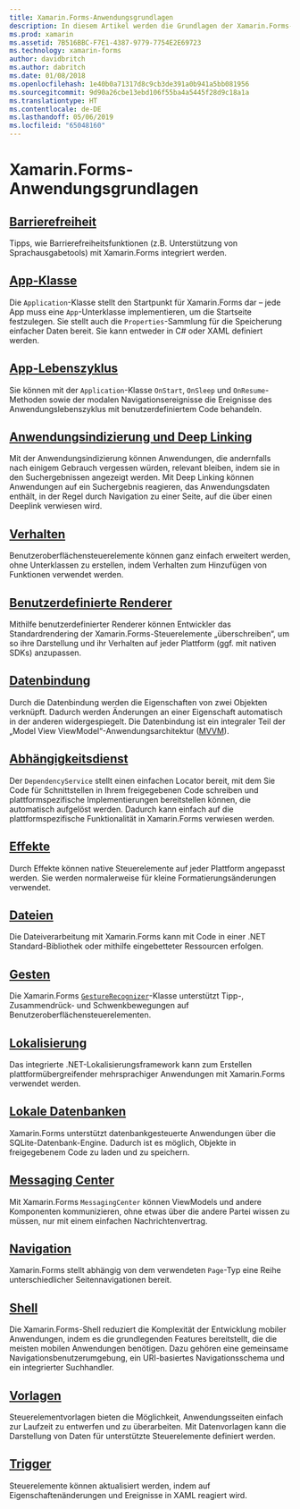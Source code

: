 ```yaml
---
title: Xamarin.Forms-Anwendungsgrundlagen
description: In diesem Artikel werden die Grundlagen der Xamarin.Forms-Anwendungsentwicklung erläutert, einschließlich aller erforderlichen Grundlagen bis hin zu den letzten Details wie die Barrierefreiheit und Lokalisierung.
ms.prod: xamarin
ms.assetid: 7B516BBC-F7E1-4387-9779-7754E2E69723
ms.technology: xamarin-forms
author: davidbritch
ms.author: dabritch
ms.date: 01/08/2018
ms.openlocfilehash: 1e40b0a71317d8c9cb3de391a0b941a5bb081956
ms.sourcegitcommit: 9d90a26cbe13ebd106f55ba4a5445f28d9c18a1a
ms.translationtype: HT
ms.contentlocale: de-DE
ms.lasthandoff: 05/06/2019
ms.locfileid: "65048160"
---
```

# <a name="xamarinforms-application-fundamentals"></a>Xamarin.Forms-Anwendungsgrundlagen

## <a name="accessibilityaccessibilityindexmd"></a>[Barrierefreiheit](accessibility/index.md)

Tipps, wie Barrierefreiheitsfunktionen (z.B. Unterstützung von Sprachausgabetools) mit Xamarin.Forms integriert werden.

## <a name="app-classapplication-classmd"></a>[App-Klasse](application-class.md)

Die `Application`-Klasse stellt den Startpunkt für Xamarin.Forms dar – jede App muss eine `App`-Unterklasse implementieren, um die Startseite festzulegen. Sie stellt auch die `Properties`-Sammlung für die Speicherung einfacher Daten bereit. Sie kann entweder in C# oder XAML definiert werden.

## <a name="app-lifecycleapp-lifecyclemd"></a>[App-Lebenszyklus](app-lifecycle.md)

Sie können mit der `Application`-Klasse `OnStart`, `OnSleep` und `OnResume`-Methoden sowie der modalen Navigationsereignisse die Ereignisse des Anwendungslebenszyklus mit benutzerdefiniertem Code behandeln.

## <a name="application-indexing-and-deep-linkingdeep-linkingmd"></a>[Anwendungsindizierung und Deep Linking](deep-linking.md)

Mit der Anwendungsindizierung können Anwendungen, die andernfalls nach einigem Gebrauch vergessen würden, relevant bleiben, indem sie in den Suchergebnissen angezeigt werden. Mit Deep Linking können Anwendungen auf ein Suchergebnis reagieren, das Anwendungsdaten enthält, in der Regel durch Navigation zu einer Seite, auf die über einen Deeplink verwiesen wird.

## <a name="behaviorsbehaviorsindexmd"></a>[Verhalten](behaviors/index.md)

Benutzeroberflächensteuerelemente können ganz einfach erweitert werden, ohne Unterklassen zu erstellen, indem Verhalten zum Hinzufügen von Funktionen verwendet werden.

## <a name="custom-rendererscustom-rendererindexmd"></a>[Benutzerdefinierte Renderer](custom-renderer/index.md)

Mithilfe benutzerdefinierter Renderer können Entwickler das Standardrendering der Xamarin.Forms-Steuerelemente „überschreiben“, um so ihre Darstellung und ihr Verhalten auf jeder Plattform (ggf. mit nativen SDKs) anzupassen.

## <a name="data-bindingdata-bindingindexmd"></a>[Datenbindung](data-binding/index.md)

Durch die Datenbindung werden die Eigenschaften von zwei Objekten verknüpft. Dadurch werden Änderungen an einer Eigenschaft automatisch in der anderen widergespiegelt. Die Datenbindung ist ein integraler Teil der „Model View ViewModel“-Anwendungsarchitektur ([MVVM](~/xamarin-forms/enterprise-application-patterns/mvvm.md)).

## <a name="dependency-servicedependency-serviceindexmd"></a>[Abhängigkeitsdienst](dependency-service/index.md)

Der `DependencyService` stellt einen einfachen Locator bereit, mit dem Sie Code für Schnittstellen in Ihrem freigegebenen Code schreiben und plattformspezifische Implementierungen bereitstellen können, die automatisch aufgelöst werden. Dadurch kann einfach auf die plattformspezifische Funktionalität in Xamarin.Forms verwiesen werden.

## <a name="effectseffectsindexmd"></a>[Effekte](effects/index.md)

Durch Effekte können native Steuerelemente auf jeder Plattform angepasst werden. Sie werden normalerweise für kleine Formatierungsänderungen verwendet.

## <a name="filesfilesmd"></a>[Dateien](files.md)

Die Dateiverarbeitung mit Xamarin.Forms kann mit Code in einer .NET Standard-Bibliothek oder mithilfe eingebetteter Ressourcen erfolgen.

## <a name="gesturesgesturesindexmd"></a>[Gesten](gestures/index.md)

Die Xamarin.Forms [`GestureRecognizer`](xref:Xamarin.Forms.GestureRecognizer)-Klasse unterstützt Tipp-, Zusammendrück- und Schwenkbewegungen auf Benutzeroberflächensteuerelementen.

## <a name="localizationlocalizationindexmd"></a>[Lokalisierung](localization/index.md)

Das integrierte .NET-Lokalisierungsframework kann zum Erstellen plattformübergreifender mehrsprachiger Anwendungen mit Xamarin.Forms verwendet werden.

## <a name="local-databasesdatabasesmd"></a>[Lokale Datenbanken](databases.md)

Xamarin.Forms unterstützt datenbankgesteuerte Anwendungen über die SQLite-Datenbank-Engine. Dadurch ist es möglich, Objekte in freigegebenem Code zu laden und zu speichern.

## <a name="messaging-centermessaging-centermd"></a>[Messaging Center](messaging-center.md)

Mit Xamarin.Forms `MessagingCenter` können ViewModels und andere Komponenten kommunizieren, ohne etwas über die andere Partei wissen zu müssen, nur mit einem einfachen Nachrichtenvertrag.

## <a name="navigationnavigationindexmd"></a>[Navigation](navigation/index.md)

Xamarin.Forms stellt abhängig von dem verwendeten `Page`-Typ eine Reihe unterschiedlicher Seitennavigationen bereit.

## <a name="shellshellindexmd"></a>[Shell](shell/index.md)

Die Xamarin.Forms-Shell reduziert die Komplexität der Entwicklung mobiler Anwendungen, indem es die grundlegenden Features bereitstellt, die die meisten mobilen Anwendungen benötigen. Dazu gehören eine gemeinsame Navigationsbenutzerumgebung, ein URI-basiertes Navigationsschema und ein integrierter Suchhandler.

## <a name="templatestemplatesindexmd"></a>[Vorlagen](templates/index.md)

Steuerelementvorlagen bieten die Möglichkeit, Anwendungsseiten einfach zur Laufzeit zu entwerfen und zu überarbeiten. Mit Datenvorlagen kann die Darstellung von Daten für unterstützte Steuerelemente definiert werden.

## <a name="triggerstriggersmd"></a>[Trigger](triggers.md)

Steuerelemente können aktualisiert werden, indem auf Eigenschaftenänderungen und Ereignisse in XAML reagiert wird.
